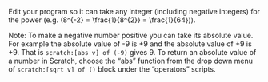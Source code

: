 Edit your program so it can take any integer (including negative integers) for the power (e.g. \(8^{-2} = \frac{1}{8^{2}} = \frac{1}{64}\)).

Note: To make a negative number positive you can take its absolute value. For example the absolute value of -9 is +9 and the absolute value of +9 is +9. That is `scratch:[abs v] of (-9)` gives 9. To return an absolute value of a number in Scratch, choose the “abs” function from the drop down menu of `scratch:[sqrt v] of ()` block under the “operators” scripts.
